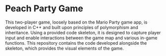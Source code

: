 # Peach Party Game
 
This two-player game, loosely based on the Mario Party game app, is developed in C++ and built upon principles of polymorphism and inheritance. Using a provided code skeleton, it is designed to capture player input and enable interactions between the game map and various in-game functions. This repository contains the code developed alongside the skeleton, which provides the visual elements of the game.
